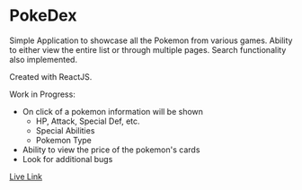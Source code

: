 # PokeDex
Simple Application to showcase all the Pokemon from various games.
Ability to either view the entire list or through multiple pages.
Search functionality also implemented.

Created with ReactJS.

Work in Progress:
* On click of a pokemon information will be shown
  * HP, Attack, Special Def, etc.
  * Special Abilities
  * Pokemon Type
* Ability to view the price of the pokemon's cards
* Look for additional bugs

[Live Link](https://master.dpj0s4cpt0orn.amplifyapp.com/)
